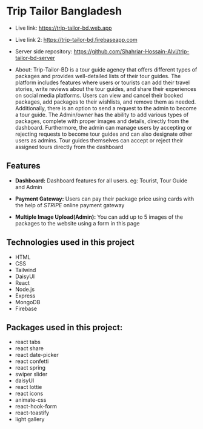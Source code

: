 # Trip Tailor Bangladesh
- Live link: https://trip-tailor-bd.web.app
- Live link 2: https://trip-tailor-bd.firebaseapp.com
- Server side repository: https://github.com/Shahriar-Hossain-Alvi/trip-tailor-bd-server

- About: Trip-Tailor-BD is a tour guide agency that offers different types of packages and provides well-detailed lists of their tour guides. The platform includes features where users or tourists can add their travel stories, write reviews about the tour guides, and share their experiences on social media platforms. Users can view and cancel their booked packages, add packages to their wishlists, and remove them as needed. Additionally, there is an option to send a request to the admin to become a tour guide. The Admin/owner has the ability to add various types of packages, complete with proper images and details, directly from the dashboard. Furthermore, the admin can manage users by accepting or rejecting requests to become tour guides and can also designate other users as admins. Tour guides themselves can accept or reject their assigned tours directly from the dashboard


## Features
- **Dashboard:** Dashboard features for all users. eg: Tourist, Tour Guide and Admin

- **Payment Gateway:** Users can pay their package price using cards with the help of *STRIPE* online payment gateway

- **Multiple Image Upload(Admin):** You can add up to 5 images of the packages to the website using a form in this page


## Technologies used in this project
- HTML
- CSS
- Tailwind
- DaisyUI
- React
- Node.js
- Express
- MongoDB
- Firebase


## Packages used in this project:
- react tabs
- react share
- react date-picker 
- react confetti
- react spring 
- swiper slider 
- daisyUI
- react lottie
- react icons
- animate-css
- react-hook-form
- react-toastify 
- light gallery